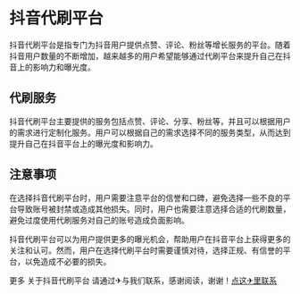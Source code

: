 # 抖音代刷平台

抖音代刷平台是指专门为抖音用户提供点赞、评论、粉丝等增长服务的平台。随着抖音用户数量的不断增加，越来越多的用户希望能够通过代刷平台来提升自己在抖音上的影响力和曝光度。

## 代刷服务

抖音代刷平台主要提供的服务包括点赞、评论、分享、粉丝等，并且可以根据用户的需求进行定制化服务。用户可以根据自己的需求选择不同的服务类型，从而达到提升自己在抖音平台上的曝光度和影响力。

## 注意事项

在选择抖音代刷平台时，用户需要注意平台的信誉和口碑，避免选择一些不良的平台导致账号被封禁或造成其他损失。同时，用户也需要注意选择合适的代刷数量，避免过度使用代刷服务对自己的账号造成负面影响。

抖音代刷平台可以为用户提供更多的曝光机会，帮助用户在抖音平台上获得更多的关注和认可。然而，用户在选择代刷平台时需要谨慎对待，选择正规、有信誉的平台，以免造成不必要的损失。

更多 关于抖音代刷平台 请通过✈与我们联系，感谢阅读，谢谢！[点这✈里联系](https://d.k02.cc)